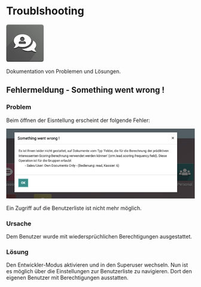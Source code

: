 # Troublshooting

![icons_odoo_website_forum](assets/icons_odoo_website_forum.png)

Dokumentation von Problemen und Lösungen.

## Fehlermeldung - Something went wrong !

### Problem

Beim öffnen der Eisntellung erscheint der folgende Fehler:

![Berechtigungsfehler - Something went wrong !](assets/Berechtigungsfehler%20-%20Something%20went%20wrong%20!.png)

Ein Zugriff auf die Benutzerliste ist nicht mehr möglich.

### Ursache

Dem Benutzer wurde mit wiedersprüchlichen Berechtigungen ausgestattet.

### Lösung

Den Entwickler-Modus aktivieren und in den Superuser wechseln. Nun ist es möglich über die Einstellungen zur Benutzerliste zu navigieren. Dort den eigenen Benutzer mit Berechtigungen ausstatten.